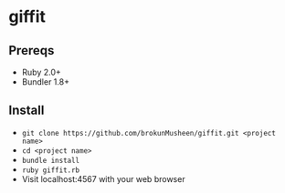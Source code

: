 # giffit

## Prereqs
* Ruby 2.0+
* Bundler 1.8+

## Install
* ```git clone https://github.com/brokunMusheen/giffit.git <project name>```
* ```cd <project name>```
* ```bundle install```
* ```ruby giffit.rb```
* Visit localhost:4567 with your web browser

